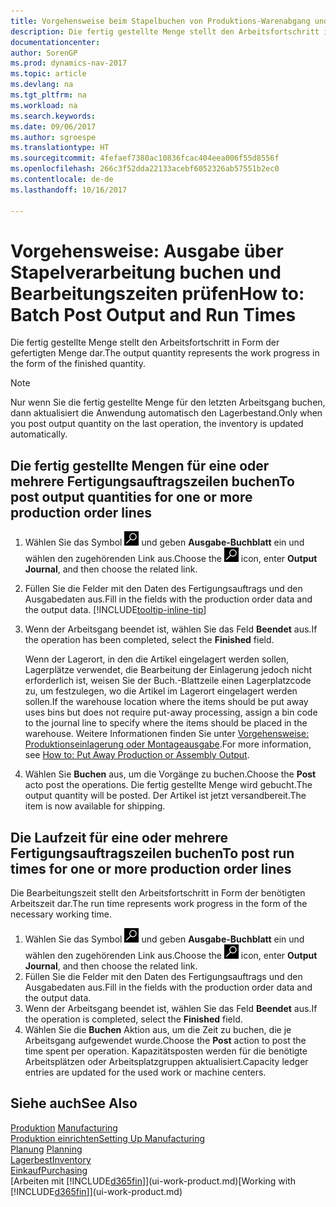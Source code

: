 ```yaml
---
title: Vorgehensweise beim Stapelbuchen von Produktions-Warenabgang und Laufzeiten
description: Die fertig gestellte Menge stellt den Arbeitsfortschritt in Form der gefertigten Menge dar.
documentationcenter: 
author: SorenGP
ms.prod: dynamics-nav-2017
ms.topic: article
ms.devlang: na
ms.tgt_pltfrm: na
ms.workload: na
ms.search.keywords: 
ms.date: 09/06/2017
ms.author: sgroespe
ms.translationtype: HT
ms.sourcegitcommit: 4fefaef7380ac10836fcac404eea006f55d8556f
ms.openlocfilehash: 266c3f52dda22133acebf6052326ab57551b2ec0
ms.contentlocale: de-de
ms.lasthandoff: 10/16/2017

---
```

# <a name="how-to-batch-post-output-and-run-times"></a><span data-ttu-id="d05c1-103">Vorgehensweise: Ausgabe über Stapelverarbeitung buchen und Bearbeitungszeiten prüfen</span><span class="sxs-lookup"><span data-stu-id="d05c1-103">How to: Batch Post Output and Run Times</span></span>
<span data-ttu-id="d05c1-104">Die fertig gestellte Menge stellt den Arbeitsfortschritt in Form der gefertigten Menge dar.</span><span class="sxs-lookup"><span data-stu-id="d05c1-104">The output quantity represents the work progress in the form of the finished quantity.</span></span>  

> [!NOTE]
> <span data-ttu-id="d05c1-105">Nur wenn Sie die fertig gestellte Menge für den letzten Arbeitsgang buchen, dann aktualisiert die Anwendung automatisch den Lagerbestand.</span><span class="sxs-lookup"><span data-stu-id="d05c1-105">Only when you post output quantity on the last operation, the inventory is updated automatically.</span></span>  

## <a name="to-post-output-quantities-for-one-or-more-production-order-lines"></a><span data-ttu-id="d05c1-106">Die fertig gestellte Mengen für eine oder mehrere Fertigungsauftragszeilen buchen</span><span class="sxs-lookup"><span data-stu-id="d05c1-106">To post output quantities for one or more production order lines</span></span>
1. <span data-ttu-id="d05c1-107">Wählen Sie das Symbol ![Nach Seite oder Bericht suchen](media/ui-search/search_small.png "Nach Seite oder Bericht suchen") und geben **Ausgabe-Buchblatt** ein und wählen den zugehörenden Link aus.</span><span class="sxs-lookup"><span data-stu-id="d05c1-107">Choose the ![Search for Page or Report](media/ui-search/search_small.png "Search for Page or Report icon") icon, enter **Output Journal**, and then choose the related link.</span></span>  
2. <span data-ttu-id="d05c1-108">Füllen Sie die Felder mit den Daten des Fertigungsauftrags und den Ausgabedaten aus.</span><span class="sxs-lookup"><span data-stu-id="d05c1-108">Fill in the fields with the production order data and the output data.</span></span> [!INCLUDE[tooltip-inline-tip](includes/tooltip-inline-tip_md.md)]
3. <span data-ttu-id="d05c1-109">Wenn der Arbeitsgang beendet ist, wählen Sie das Feld **Beendet** aus.</span><span class="sxs-lookup"><span data-stu-id="d05c1-109">If the operation has been completed, select the **Finished** field.</span></span>  

    <span data-ttu-id="d05c1-110">Wenn der Lagerort, in den die Artikel eingelagert werden sollen, Lagerplätze verwendet, die Bearbeitung der Einlagerung jedoch nicht erforderlich ist,  weisen Sie der Buch.-Blattzeile einen Lagerplatzcode zu, um festzulegen, wo die Artikel im Lagerort eingelagert werden sollen.</span><span class="sxs-lookup"><span data-stu-id="d05c1-110">If the warehouse location where the items should be put away uses bins but does not require put-away processing,  assign a bin code to the journal line to specify where the items should be placed in the warehouse.</span></span> <span data-ttu-id="d05c1-111">Weitere Informationen finden Sie unter [Vorgehensweise: Produktionseinlagerung oder Montageausgabe](warehouse-how-to-put-away-production-output.md).</span><span class="sxs-lookup"><span data-stu-id="d05c1-111">For more information, see [How to: Put Away Production or Assembly Output](warehouse-how-to-put-away-production-output.md).</span></span>  

4. <span data-ttu-id="d05c1-112">Wählen Sie **Buchen** aus, um die Vorgänge zu buchen.</span><span class="sxs-lookup"><span data-stu-id="d05c1-112">Choose the **Post** acto post the operations.</span></span> <span data-ttu-id="d05c1-113">Die fertig gestellte Menge wird gebucht.</span><span class="sxs-lookup"><span data-stu-id="d05c1-113">The output quantity will be posted.</span></span> <span data-ttu-id="d05c1-114">Der Artikel ist jetzt versandbereit.</span><span class="sxs-lookup"><span data-stu-id="d05c1-114">The item is now available for shipping.</span></span>  

## <a name="to-post-run-times-for-one-or-more-production-order-lines"></a><span data-ttu-id="d05c1-115">Die Laufzeit für eine oder mehrere Fertigungsauftragszeilen buchen</span><span class="sxs-lookup"><span data-stu-id="d05c1-115">To post run times for one or more production order lines</span></span>
<span data-ttu-id="d05c1-116">Die Bearbeitungszeit stellt den Arbeitsfortschritt in Form der benötigten Arbeitszeit dar.</span><span class="sxs-lookup"><span data-stu-id="d05c1-116">The run time represents work progress in the form of the necessary working time.</span></span>    

1.  <span data-ttu-id="d05c1-117">Wählen Sie das Symbol ![Nach Seite oder Bericht suchen](media/ui-search/search_small.png "Nach Seite oder Bericht suchen") und geben **Ausgabe-Buchblatt** ein und wählen den zugehörenden Link aus.</span><span class="sxs-lookup"><span data-stu-id="d05c1-117">Choose the ![Search for Page or Report](media/ui-search/search_small.png "Search for Page or Report icon") icon, enter **Output Journal**, and then choose the related link.</span></span>  
2. <span data-ttu-id="d05c1-118">Füllen Sie die Felder mit den Daten des Fertigungsauftrags und den Ausgabedaten aus.</span><span class="sxs-lookup"><span data-stu-id="d05c1-118">Fill in the fields with the production order data and the output data.</span></span>  
3.  <span data-ttu-id="d05c1-119">Wenn der Arbeitsgang beendet ist, wählen Sie das Feld **Beendet** aus.</span><span class="sxs-lookup"><span data-stu-id="d05c1-119">If the operation is completed, select the **Finished** field.</span></span>  
4. <span data-ttu-id="d05c1-120">Wählen Sie die **Buchen** Aktion aus, um die Zeit zu buchen, die je Arbeitsgang aufgewendet wurde.</span><span class="sxs-lookup"><span data-stu-id="d05c1-120">Choose the **Post** action to post the time spent per operation.</span></span> <span data-ttu-id="d05c1-121">Kapazitätsposten werden für die benötigte Arbeitsplätzen oder Arbeitsplatzgruppen aktualisiert.</span><span class="sxs-lookup"><span data-stu-id="d05c1-121">Capacity ledger entries are updated for the used work or machine centers.</span></span>

## <a name="see-also"></a><span data-ttu-id="d05c1-122">Siehe auch</span><span class="sxs-lookup"><span data-stu-id="d05c1-122">See Also</span></span>  
<span data-ttu-id="d05c1-123">[Produktion](production-manage-manufacturing.md)  </span><span class="sxs-lookup"><span data-stu-id="d05c1-123">[Manufacturing](production-manage-manufacturing.md)  </span></span>  
[<span data-ttu-id="d05c1-124">Produktion einrichten</span><span class="sxs-lookup"><span data-stu-id="d05c1-124">Setting Up Manufacturing</span></span>](production-configure-production-processes.md)  
<span data-ttu-id="d05c1-125">[Planung](production-planning.md)    </span><span class="sxs-lookup"><span data-stu-id="d05c1-125">[Planning](production-planning.md)    </span></span>  
[<span data-ttu-id="d05c1-126">Lagerbest</span><span class="sxs-lookup"><span data-stu-id="d05c1-126">Inventory</span></span>](inventory-manage-inventory.md)  
[<span data-ttu-id="d05c1-127">Einkauf</span><span class="sxs-lookup"><span data-stu-id="d05c1-127">Purchasing</span></span>](purchasing-manage-purchasing.md)  
<span data-ttu-id="d05c1-128">[Arbeiten mit [!INCLUDE[d365fin](includes/d365fin_md.md)]](ui-work-product.md)</span><span class="sxs-lookup"><span data-stu-id="d05c1-128">[Working with [!INCLUDE[d365fin](includes/d365fin_md.md)]](ui-work-product.md)</span></span>

